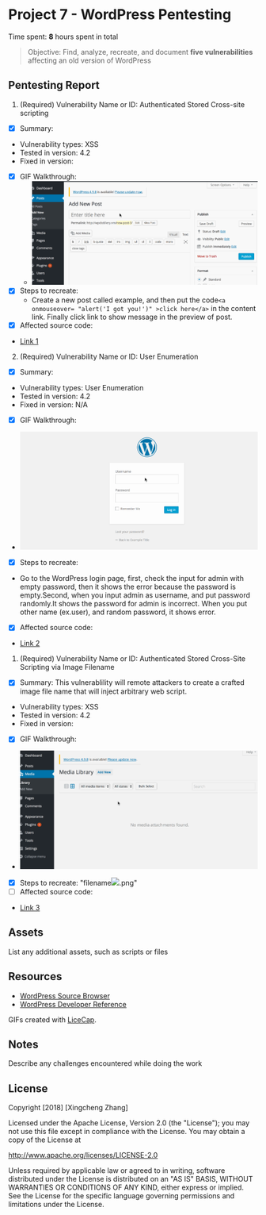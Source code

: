 # Project 7 - WordPress Pentesting

Time spent: **8** hours spent in total

> Objective: Find, analyze, recreate, and document **five vulnerabilities** affecting an old version of WordPress

## Pentesting Report

1. (Required) Vulnerability Name or ID: Authenticated Stored Cross-site scripting
- [x] Summary: 
- Vulnerability types: XSS
- Tested in version: 4.2
- Fixed in version: 
- [x] GIF Walkthrough: 
    - <img src='XSS1.gif' title='XSS' width='' alt='' />
- [x] Steps to recreate:
    - Create a new post called example, and then put the code```<a onmouseover= "alert('I got you!')" >click here</a>``` in the content link. Finally click link to show message in the preview of post. 
- [x] Affected source code:
- [Link 1](https://core.trac.wordpress.org/browser/branches/4.2/src/wp-includes/class-wp-editor.php?rev=33361)
2. (Required) Vulnerability Name or ID: User Enumeration
- [x] Summary: 
- Vulnerability types: User Enumeration
- Tested in version: 4.2
- Fixed in version: N/A
- [x] GIF Walkthrough:
 - <img src='user.gif' title='User enumeration' width='' alt='' /> 
- [x] Steps to recreate:
 - Go to the WordPress login page, first, check the input for admin with empty password,
   then it shows the error because the password is empty.Second, when you input admin as    username, and put password randomly.It shows the password for admin is incorrect. When you put other name (ex.user), and random password, it shows error. 
- [x] Affected source code:
- [Link 2](https://www.wpwhitesecurity.com/wordpress-security/wordpress-username-disclosure-vulnerability/)
1. (Required) Vulnerability Name or ID: Authenticated Stored Cross-Site Scripting via Image Filename
- [x] Summary: This vulnerablility will remote attackers to create a crafted image file name that will inject arbitrary web script. 
- Vulnerability types: XSS
- Tested in version: 4.2
- Fixed in version: 
- [x] GIF Walkthrough: 
 - <img src='XSS2.gif' title='User enumeration' width='' alt='' /> 
- [x] Steps to recreate: 
   "filename<img src=a onerror=alert(1)>.png"
- [ ] Affected source code:
- [Link 3](https://core.trac.wordpress.org/browser/branches/4.2/src/wp-admin/includes/media.php)

## Assets

List any additional assets, such as scripts or files

## Resources

- [WordPress Source Browser](https://core.trac.wordpress.org/browser/)
- [WordPress Developer Reference](https://developer.wordpress.org/reference/)

GIFs created with [LiceCap](http://www.cockos.com/licecap/).

## Notes

Describe any challenges encountered while doing the work

## License

Copyright [2018] [Xingcheng Zhang]

Licensed under the Apache License, Version 2.0 (the "License");
you may not use this file except in compliance with the License.
You may obtain a copy of the License at

http://www.apache.org/licenses/LICENSE-2.0

Unless required by applicable law or agreed to in writing, software
distributed under the License is distributed on an "AS IS" BASIS,
WITHOUT WARRANTIES OR CONDITIONS OF ANY KIND, either express or implied.
See the License for the specific language governing permissions and
limitations under the License.
